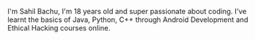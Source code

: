 I'm Sahil Bachu, I'm 18 years old and super passionate about coding.
I've learnt the basics of Java, Python, C++ through Android Development and Ethical Hacking
courses online.
